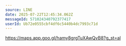 ```yaml
---
source: LINE
date: 2025-07-22T12:45:34.062Z
messageId: 571024340792377417
userId: Ub72e0555cbf4df6c5440b4dc7993c71d
---
```


https://maps.app.goo.gl/hamy8grgTuXAwQvB8?g_st=al